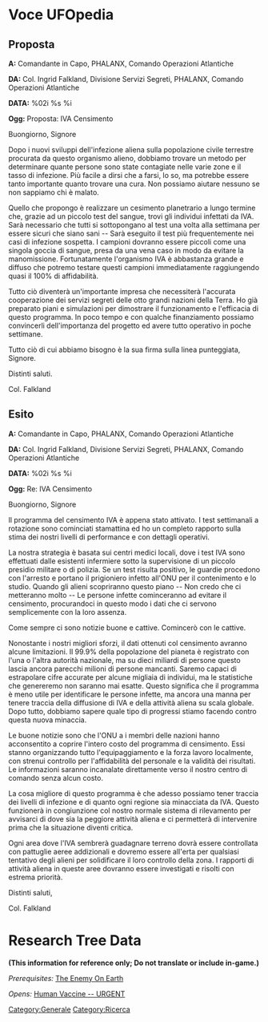 # Voce UFOpedia

## Proposta

**A:** Comandante in Capo, PHALANX, Comando Operazioni Atlantiche

**DA:** Col. Ingrid Falkland, Divisione Servizi Segreti, PHALANX,
Comando Operazioni Atlantiche

**DATA:** %02i %s %i

**Ogg:** Proposta: IVA Censimento

Buongiorno, Signore

Dopo i nuovi sviluppi dell'infezione aliena sulla popolazione civile
terrestre procurata da questo organismo alieno, dobbiamo trovare un
metodo per determinare quante persone sono state contagiate nelle varie
zone e il tasso di infezione. Più facile a dirsi che a farsi, lo so, ma
potrebbe essere tanto importante quanto trovare una cura. Non possiamo
aiutare nessuno se non sappiamo chi è malato.

Quello che propongo è realizzare un cesimento planetrario a lungo
termine che, grazie ad un piccolo test del sangue, trovi gli individui
infettati da IVA. Sarà necessario che tutti si sottopongano al test una
volta alla settimana per essere sicuri che siano sani -- Sarà eseguito
il test più frequentemente nei casi di infezione sospetta. I campioni
dovranno essere piccoli come una singola goccia di sangue, presa da una
vena caso in modo da evitare la manomissione. Fortunatamente l'organismo
IVA è abbastanza grande e diffuso che potremo testare questi campioni
immediatamente raggiungendo quasi il 100% di affidabilità.

Tutto ciò diventerà un'importante impresa che necessiterà l'accurata
cooperazione dei servizi segreti delle otto grandi nazioni della Terra.
Ho già preparato piani e simulazioni per dimostrare il funzionamento e
l'efficacia di questo programma. In poco tempo e con qualche
finanziamento possiamo convincerli dell'importanza del progetto ed avere
tutto operativo in poche settimane.

Tutto ciò di cui abbiamo bisogno è la sua firma sulla linea punteggiata,
Signore.

Distinti saluti.

Col. Falkland

## Esito

**A:** Comandante in Capo, PHALANX, Comando Operazioni Atlantiche

**DA:** Col. Ingrid Falkland, Divisione Servizi Segreti, PHALANX,
Comando Operazioni Atlantiche

**DATA:** %02i %s %i

**Ogg:** Re: IVA Censimento

Buongiorno, Signore

Il programma del censimento IVA è appena stato attivato. I test
settimanali a rotazione sono cominciati stamattina ed ho un completo
rapporto sulla stima dei nostri livelli di performance e con dettagli
operativi.

La nostra strategia è basata sui centri medici locali, dove i test IVA
sono effettuati dalle esistenti infermiere sotto la supervisione di un
piccolo presidio militare o di polizia. Se un test risulta positivo, le
guardie procedono con l'arresto e portano il prigioniero infetto all'ONU
per il contenimento e lo studio. Quando gli alieni scopriranno questo
piano -- Non credo che ci metteranno molto -- Le persone infette
cominceranno ad evitare il censimento, procurandoci in questo modo i
dati che ci servono semplicemente con la loro assenza.

Come sempre ci sono notizie buone e cattive. Comincerò con le cattive.

Nonostante i nostri migliori sforzi, il dati ottenuti col censimento
avranno alcune limitazioni. Il 99.9% della popolazione del pianeta è
registrato con l'una o l'altra autorità nazionale, ma su dieci miliardi
di persone questo lascia ancora parecchi milioni di persone mancanti.
Saremo capaci di estrapolare cifre accurate per alcune migliaia di
individui, ma le statistiche che genereremo non saranno mai esatte.
Questo significa che il programma è meno utile per identificare le
persone infette, ma ancora una manna per tenere traccia della diffusione
di IVA e della attività aliena su scala globale. Dopo tutto, dobbiamo
sapere quale tipo di progressi stiamo facendo contro questa nuova
minaccia.

Le buone notizie sono che l'ONU a i membri delle nazioni hanno
acconsentito a coprire l'intero costo del programma di censimento. Essi
stanno organizzando tutto l'equipaggiamento e la forza lavoro
localmente, con strenui controllo per l'affidabilità del personale e la
validità dei risultati. Le informazioni saranno incanalate direttamente
verso il nostro centro di comando senza alcun costo.

La cosa migliore di questo programma è che adesso possiamo tener traccia
dei livelli di infezione e di quanto ogni regione sia minacciata da IVA.
Questo funzionerà in congiunzione col nostro normale sistema di
rilevamento per avvisarci di dove sia la peggiore attività aliena e ci
permetterà di intervenire prima che la situazione diventi critica.

Ogni area dove l'IVA sembrerà guadagnare terreno dovrà essere
controllata con pattuglie aeree addizionali e dovremo essere all'erta
per qualsiasi tentativo degli alieni per solidificare il loro controllo
della zona. I rapporti di attività aliena in queste aree dovranno essere
investigati e risolti con estrema priorità.

Distinti saluti,

Col. Falkland

# Research Tree Data

**(This information for reference only; Do not translate or include
in-game.)**

*Prerequisites:* [The Enemy On
Earth](Aliens/The_Enemy_On_Earth "wikilink")

*Opens:* [Human Vaccine --
URGENT](Research/Human_Vaccine_--_URGENT "wikilink")

[Category:Generale](Category:Generale "wikilink")
[Category:Ricerca](Category:Ricerca "wikilink")
